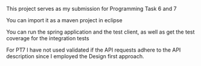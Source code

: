 This project serves as my submission for Programming Task 6 and 7

You can import it as a maven project in eclipse

You can run the spring application and the test client, as well as get the test coverage for the integration tests

For PT7 I have not used validated if the API requests adhere to the API description since I employed the Design first approach.

